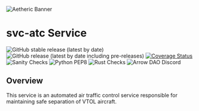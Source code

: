 ![Aetheric Banner](https://github.com/aetheric-oss/.github/raw/main/assets/readme-banner.png)

# svc-atc Service

![GitHub stable release (latest by date)](https://img.shields.io/github/v/release/aetheric-oss/svc-atc?sort=semver&color=green) ![GitHub release (latest by date including pre-releases)](https://img.shields.io/github/v/release/aetheric-oss/svc-atc?include_prereleases) [![Coverage Status](https://coveralls.io/repos/github/aetheric-oss/svc-atc/badge.svg?branch=develop)](https://coveralls.io/github/aetheric-oss/svc-atc)
![Sanity Checks](https://github.com/aetheric-oss/svc-atc/actions/workflows/sanity_checks.yml/badge.svg?branch=develop) ![Python PEP8](https://github.com/aetheric-oss/svc-atc/actions/workflows/python_ci.yml/badge.svg?branch=develop) ![Rust Checks](https://github.com/aetheric-oss/svc-atc/actions/workflows/rust_ci.yml/badge.svg?branch=develop) 
![Arrow DAO Discord](https://img.shields.io/discord/853833144037277726?style=plastic)

## Overview

This service is an automated air traffic control service responsible for maintaining safe separation of VTOL aircraft.
